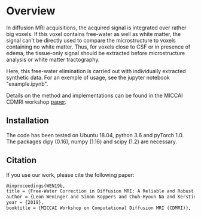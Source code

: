 # Overview

In diffusion MRI acquisitions, the acquired signal is integrated over rather big voxels. If this voxel contains free-water as well as white matter, the signal can't be directly used to compare the microstructure to voxels containing no white matter. Thus, for voxels close to CSF or in presence of edema, the tissue-only signal should be extracted before microstructure analysis or white matter tractography.

Here, this free-water elimination is carried out with individually extracted synthetic data.
For an exemple of usage, see the jupyter notebook "example.ipynb".

Details on the method and implementations can be found in the MICCAI CDMRI workshop [paper](https://www.lfb.rwth-aachen.de/bibtexupload/pdf/WEN19b.pdf).

## Installation

The code has been tested on Ubuntu 18.04, python 3.6 and pyTorch 1.0.  
The packages dipy (0.16), numpy (1.16) and scipy (1.2) are necessary. 

## Citation

If you use our work, please cite the following paper:

```tex
@inproceedings{WEN19b,
title = {Free-Water Correction in Diffusion MRI: A Reliable and Robust Learning Approach},
author = {Leon Weninger and Simon Koppers and Chuh-Hyoun Na and Kerstin Juetten and Dorit Merhof}}
year = {2019},
booktitle = {MICCAI Workshop on Computational Diffusion MRI (CDMRI)},
```

